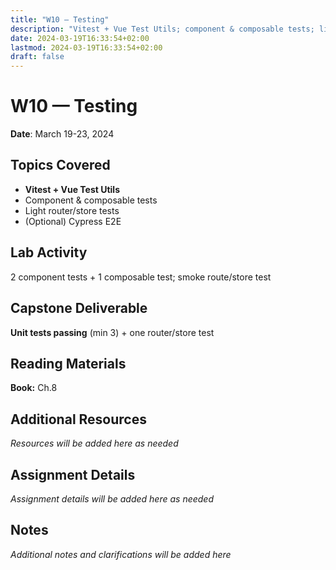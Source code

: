 ```yaml
---
title: "W10 — Testing"
description: "Vitest + Vue Test Utils; component & composable tests; light router/store tests; (optional) Cypress E2E"
date: 2024-03-19T16:33:54+02:00
lastmod: 2024-03-19T16:33:54+02:00
draft: false
---
```


# W10 — Testing

**Date**: March 19-23, 2024

## Topics Covered
- **Vitest + Vue Test Utils**
- Component & composable tests
- Light router/store tests
- (Optional) Cypress E2E

## Lab Activity
2 component tests + 1 composable test; smoke route/store test

## Capstone Deliverable
**Unit tests passing** (min 3) + one router/store test

## Reading Materials
**Book:** Ch.8

## Additional Resources
*Resources will be added here as needed*

## Assignment Details
*Assignment details will be added here as needed*

## Notes
*Additional notes and clarifications will be added here*
